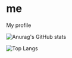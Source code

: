 # me
My profile

![Anurag's GitHub stats](https://github-readme-stats.vercel.app/api?username=fedemartino&count_private=true)

![Top Langs](https://github-readme-stats.vercel.app/api/top-langs/?username=fedemartino)


